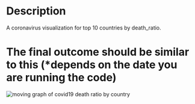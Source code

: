 # Description
A coronavirus visualization for top 10 countries by death_ratio.
# The final outcome should be similar to this (*depends on the date you are running the code)
![moving graph of covid19 death ratio by country](top_countries_by_death_ratio.gif)
